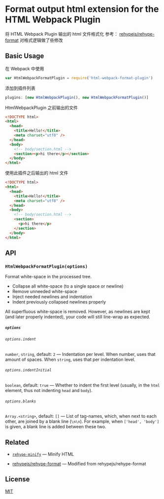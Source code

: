 # Format output html extension for the HTML Webpack Plugin

将 HTML Webpack Plugin 输出的 html 文件格式化
参考： [rehypejs/rehype-format](https://github.com/rehypejs/rehype-format) 对格式逻辑做了些修改

## Basic Usage

在 Webpack 中使用

```javascript
var HtmlWebpackFormatPlugin = require('html-webpack-format-plugin')
```

添加到插件列表

```javascript
plugins: [new HtmlWebpackPlugin(), new HtmlWebpackFormatPlugin()]
```

HtmlWebpackPlugin 之前输出的文件

```html
<!DOCTYPE html>
<html>
  <head>
    <title>Hello!</title>
    <meta charset="utf8" />
  </head>
  <body>
    <!-- body/section.html -->
    <section><p>hi there</p></section>
  </body>
</html>
```

使用此插件之后输出的 html 文件

```html
<!DOCTYPE html>
<html>
  <head>
    <title>Hello!</title>
    <meta charset="utf8" />
  </head>
  <body>
    <!-- body/section.html -->
    <section>
      <p>hi there</p>
    </section>
  </body>
</html>
```

## API

### `HtmlWebpackFormatPlugin(options)`

Format white-space in the processed tree.

- Collapse all white-space (to a single space or newline)
- Remove unneeded white-space
- Inject needed newlines and indentation
- Indent previously collapsed newlines properly

All superfluous white-space is removed. However, as newlines
are kept (and later properly indented), your code will still
line-wrap as expected.

##### `options`

###### `options.indent`

`number`, `string`, default: `2`
— Indentation per level. When number, uses that amount of spaces. When
`string`, uses that per indentation level.

###### `options.indentInitial`

`boolean`, default: `true`
— Whether to indent the first level (usually, in the `html` element, thus
not indenting `head` and `body`).

###### `options.blanks`

`Array.<string>`, default: `[]`
— List of tag-names, which, when next to each other, are joined by a blank
line (`\n\n`). For example, when `['head', 'body']` is given, a blank line
is added between these two.

## Related

- [`rehype-minify`](https://github.com/rehypejs/rehype-minify)
  — Minify HTML

- [rehypejs/rehype-format](https://github.com/rehypejs/rehype-format)
  — Modified from rehypejs/rehype-format

## License

[MIT][license]

<!-- Definitions -->

[license]: license
